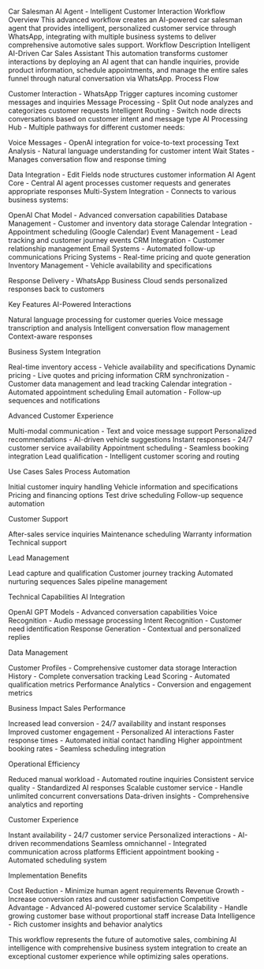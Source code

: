 Car Salesman AI Agent - Intelligent Customer Interaction Workflow
Overview
This advanced workflow creates an AI-powered car salesman agent that provides intelligent, personalized customer service through WhatsApp, integrating with multiple business systems to deliver comprehensive automotive sales support.
Workflow Description
Intelligent AI-Driven Car Sales Assistant
This automation transforms customer interactions by deploying an AI agent that can handle inquiries, provide product information, schedule appointments, and manage the entire sales funnel through natural conversation via WhatsApp.
Process Flow

Customer Interaction - WhatsApp Trigger captures incoming customer messages and inquiries
Message Processing - Split Out node analyzes and categorizes customer requests
Intelligent Routing - Switch node directs conversations based on customer intent and message type
AI Processing Hub - Multiple pathways for different customer needs:

Voice Messages - OpenAI integration for voice-to-text processing
Text Analysis - Natural language understanding for customer intent
Wait States - Manages conversation flow and response timing


Data Integration - Edit Fields node structures customer information
AI Agent Core - Central AI agent processes customer requests and generates appropriate responses
Multi-System Integration - Connects to various business systems:

OpenAI Chat Model - Advanced conversation capabilities
Database Management - Customer and inventory data storage
Calendar Integration - Appointment scheduling (Google Calendar)
Event Management - Lead tracking and customer journey events
CRM Integration - Customer relationship management
Email Systems - Automated follow-up communications
Pricing Systems - Real-time pricing and quote generation
Inventory Management - Vehicle availability and specifications


Response Delivery - WhatsApp Business Cloud sends personalized responses back to customers

Key Features
AI-Powered Interactions

Natural language processing for customer queries
Voice message transcription and analysis
Intelligent conversation flow management
Context-aware responses

Business System Integration

Real-time inventory access - Vehicle availability and specifications
Dynamic pricing - Live quotes and pricing information
CRM synchronization - Customer data management and lead tracking
Calendar integration - Automated appointment scheduling
Email automation - Follow-up sequences and notifications

Advanced Customer Experience

Multi-modal communication - Text and voice message support
Personalized recommendations - AI-driven vehicle suggestions
Instant responses - 24/7 customer service availability
Appointment scheduling - Seamless booking integration
Lead qualification - Intelligent customer scoring and routing

Use Cases
Sales Process Automation

Initial customer inquiry handling
Vehicle information and specifications
Pricing and financing options
Test drive scheduling
Follow-up sequence automation

Customer Support

After-sales service inquiries
Maintenance scheduling
Warranty information
Technical support

Lead Management

Lead capture and qualification
Customer journey tracking
Automated nurturing sequences
Sales pipeline management

Technical Capabilities
AI Integration

OpenAI GPT Models - Advanced conversation capabilities
Voice Recognition - Audio message processing
Intent Recognition - Customer need identification
Response Generation - Contextual and personalized replies

Data Management

Customer Profiles - Comprehensive customer data storage
Interaction History - Complete conversation tracking
Lead Scoring - Automated qualification metrics
Performance Analytics - Conversion and engagement metrics

Business Impact
Sales Performance

Increased lead conversion - 24/7 availability and instant responses
Improved customer engagement - Personalized AI interactions
Faster response times - Automated initial contact handling
Higher appointment booking rates - Seamless scheduling integration

Operational Efficiency

Reduced manual workload - Automated routine inquiries
Consistent service quality - Standardized AI responses
Scalable customer service - Handle unlimited concurrent conversations
Data-driven insights - Comprehensive analytics and reporting

Customer Experience

Instant availability - 24/7 customer service
Personalized interactions - AI-driven recommendations
Seamless omnichannel - Integrated communication across platforms
Efficient appointment booking - Automated scheduling system

Implementation Benefits

Cost Reduction - Minimize human agent requirements
Revenue Growth - Increase conversion rates and customer satisfaction
Competitive Advantage - Advanced AI-powered customer service
Scalability - Handle growing customer base without proportional staff increase
Data Intelligence - Rich customer insights and behavior analytics

This workflow represents the future of automotive sales, combining AI intelligence with comprehensive business system integration to create an exceptional customer experience while optimizing sales operations.
